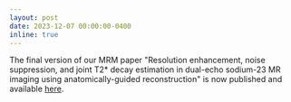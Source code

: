 ```yaml
---
layout: post
date: 2023-12-07 00:00:00-0400
inline: true
---
```


The final version of our MRM paper "Resolution enhancement, noise suppression, and joint T2* decay estimation in dual-echo sodium-23 MR imaging using anatomically-guided reconstruction" is now published and available [here](https://doi.org/10.1002/mrm.29936).